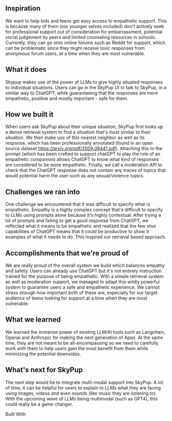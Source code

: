 ## Inspiration
We want to help kids and teens get easy access to empathetic support. This is because many of them (our younger selves included) don't actively seek for professional support out of consideration for embarrassment, potential social judgement by peers and limited counseling resources in schools. Currently, they can go onto online forums such as Reddit for support, which can be problematic since they might receive toxic responses from anonymous forum users, at a time when they are most vulnerable.

## What it does
Skypup makes use of the power of LLMs to give highly situated responses to individual situations. Users can go in the SkyPup UI to talk to SkyPup, in a similar way to ChatGPT, while guaranteeing that the responses are more empathetic, positive and mostly important - safe for them.

## How we built it
When users ask SkyPup about their unique situation, SkyPup first looks up a dense retrieval system to find a situation that's most similar to their situation. We then make use of this nearest neighbor as well as its response, which has been professionally annotated (found in an open source dataset https://arxiv.org/pdf/2009.08441.pdf). Attaching this to the prompt (which has been crafted to support chatGPT to play the role of an empathetic companion) allows ChatGPT to know what kind of responses are considered to be more empathetic. Finally, we call a moderation API to check that the ChatGPT response does not contain any traces of topics that would potential harm the user such as any sexual/violence topics.

## Challenges we ran into
One challenge we encountered that it was difficult to specify what is empathetic. Empathy is a highly complex concept that's difficult to specify to LLMs using prompts alone because it's highly contextual. After trying a lot of prompts and failing to get a good response from ChatGPT, we reflected what it means to be empathetic and realized that the few shot capabilities of ChatGPT means that it could be productive to show it examples of what it needs to do. This inspired our retrieval based approach.

## Accomplishments that we're proud of
We are really proud of the overall system we build which balances empathy and safety. Users can already use ChatGPT but it's not entirely instruction trained for the purpose of being empathetic. With a simple retrieval system as well as moderation support, we managed to adapt this wildly powerful system to guarantee users a safe and empathetic experience. We cannot stress enough how important both of these are, especially for our target audience of teens looking for support at a time when they are most vulnerable.

## What we learned
We learned the immense power of existing LLM/AI tools such as Langchain, Openai and Anthropic for making the next generation of Apps. At the same time, they are not meant to be all-encompassing so we need to carefully work with them to help users gain the most benefit from them while minimizing the potential downsides.

## What's next for SkyPup
The next step would be to integrate multi-modal support into SkyPup. A lot of time, it can be helpful for users to explain to LLMs what they are facing using images, videos and even sounds (like music they are listening to). With the upcoming wave of LLMs being multimodal (such as GPT4), this could really be a game changer.

Built With
